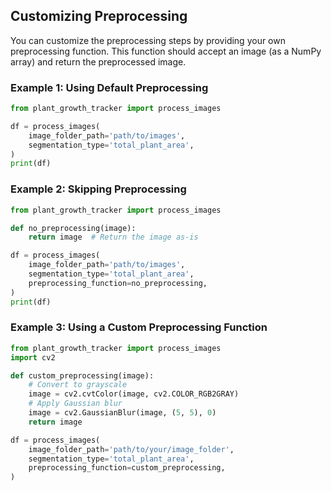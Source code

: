 ## Customizing Preprocessing

You can customize the preprocessing steps by providing your own preprocessing function. This function should accept an image (as a NumPy array) and return the preprocessed image.

### Example 1: Using Default Preprocessing
```python
from plant_growth_tracker import process_images

df = process_images(
    image_folder_path='path/to/images',
    segmentation_type='total_plant_area',
)
print(df)
```

### Example 2: Skipping Preprocessing
```python
from plant_growth_tracker import process_images

def no_preprocessing(image):
    return image  # Return the image as-is

df = process_images(
    image_folder_path='path/to/images',
    segmentation_type='total_plant_area',
    preprocessing_function=no_preprocessing,
)
print(df)
```

### Example 3: Using a Custom Preprocessing Function

```python
from plant_growth_tracker import process_images
import cv2

def custom_preprocessing(image):
    # Convert to grayscale
    image = cv2.cvtColor(image, cv2.COLOR_RGB2GRAY)
    # Apply Gaussian blur
    image = cv2.GaussianBlur(image, (5, 5), 0)
    return image

df = process_images(
    image_folder_path='path/to/your/image_folder',
    segmentation_type='total_plant_area',
    preprocessing_function=custom_preprocessing,
)
```
